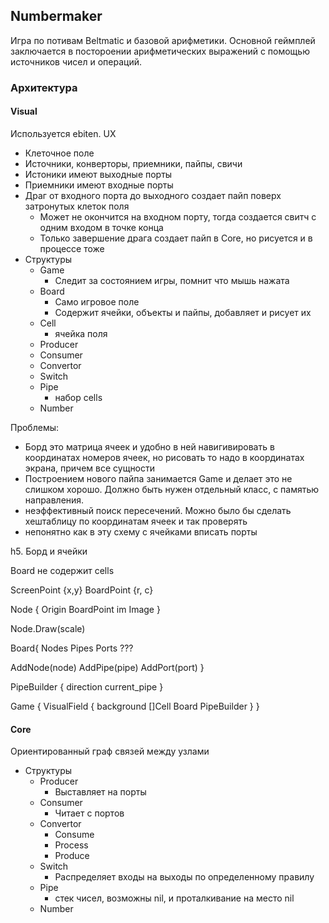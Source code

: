 ## Numbermaker

Игра по потивам Beltmatic и базовой арифметики. Основной геймплей заключается в постороении арифметических выражений с помощью источников чисел и операций.

### Архитектура
#### Visual
Используется ebiten.
UX
- Клеточное поле
- Источники, конверторы, приемники, пайпы, свичи
- Истоники имеют выходные порты
- Приемники имеют входные порты
- Драг от входного порта до выходного создает пайп поверх затронутых клеток поля
  - Может не окончится на входном порту, тогда создается свитч с одним входом в точке конца
  - Только завершение драга создает пайп в Core, но рисуется и в процессе тоже
- Структуры
  - Game
    - Следит за состоянием игры, помнит что мышь нажата
  - Board
    - Само игровое поле
    - Содержит ячейки, объекты и пайпы, добавляет и рисует их
  - Cell
    - ячейка поля
  - Producer
  - Consumer
  - Convertor
  - Switch
  - Pipe
    - набор cells
  - Number

Проблемы:
- Борд это матрица ячеек и удобно в ней навигивировать в координатах номеров ячеек, но рисовать то надо в координатах экрана, причем все сущности
- Построением нового пайпа занимается Game и делает это не слишком хорошо. Должно быть нужен отдельный класс, с памятью направления.
- неэффективный поиск пересечений. Можно было бы сделать хештаблицу по координатам ячеек и так проверять
- непонятно как в эту схему с ячейками вписать порты

h5. Борд и ячейки

Board не содержит cells

ScreenPoint {x,y}
BoardPoint {r, c}

Node {
  Origin BoardPoint
  im Image
}

Node.Draw(scale)

Board{
  Nodes
  Pipes
  Ports ???

  AddNode(node)
  AddPipe(pipe)
  AddPort(port)
}

PipeBuilder {
  direction
  current_pipe
}

Game {
  VisualField {
    background []Cell
    Board
    PipeBuilder
  }
}

#### Core
Ориентированный граф связей между узлами
- Структуры
  - Producer
    - Выставляет на порты
  - Consumer
    - Читает с портов
  - Convertor
    - Consume
    - Process
    - Produce
  - Switch
    - Распределяет входы на выходы по определенному правилу
  - Pipe
    - стек чисел, возможны nil, и проталкивание на место nil
  - Number